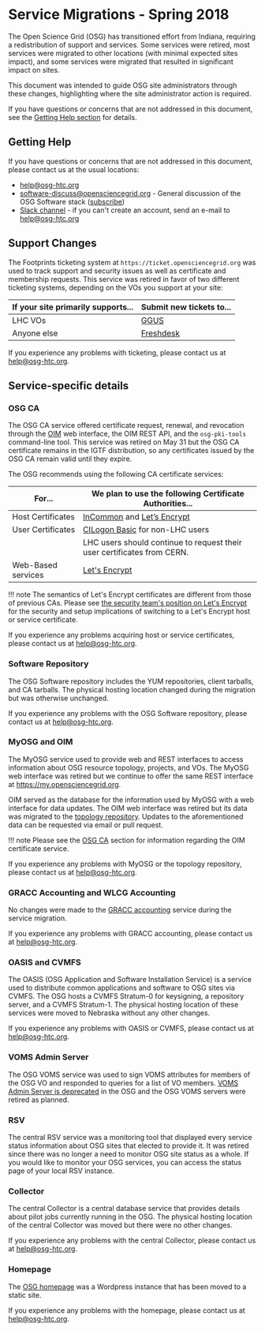 Service Migrations - Spring 2018
================================

The Open Science Grid (OSG) has transitioned effort from Indiana, requiring a redistribution of support and services.
Some services were retired, most services were migrated to other locations (with minimal expected sites impact),
and some services were migrated that resulted in significant impact on sites.

This document was intended to guide OSG site administrators through these changes, highlighting where the site
administrator action is required.

If you have questions or concerns that are not addressed in this document, see the [Getting Help section](#getting-help)
for details.

Getting Help
------------

If you have questions or concerns that are not addressed in this document, please contact us at the usual locations:

-  [help@osg-htc.org](mailto:help@osg-htc.org)
-  [software-discuss@opensciencegrid.org](mailto:software-discuss@opensciencegrid.org) -
   General discussion of the OSG Software stack
   ([subscribe](https://listserv.fnal.gov/scripts/wa.exe?SUBED1=SOFTWARE-DISCUSS&A=1))
-  [Slack channel](https://opensciencegrid.slack.com/messages/osg-software) - if you can't create an account, 
   send an e-mail to [help@osg-htc.org](mailto:help@osg-htc.org)

Support Changes
---------------

The Footprints ticketing system at `https://ticket.opensciencegrid.org` was used to track support and security issues as
well as certificate and membership requests.
This service was retired in favor of two different ticketing systems, depending on the VOs you support at your site:

| If your site primarily supports... | Submit new tickets to...                         |
|------------------------------------|--------------------------------------------------|
| LHC VOs                            | [GGUS](https://ggus.eu)                          |
| Anyone else                        | [Freshdesk](https://support.opensciencegrid.org) |

If you experience any problems with ticketing, please contact us at
[help@osg-htc.org](mailto:help@osg-htc.org).

Service-specific details
------------------------

### OSG CA ###

The OSG CA service offered certificate request, renewal, and revocation through the [OIM](#myosg-and-oim) web interface, 
the OIM REST API, and the `osg-pki-tools` command-line tool.
This service was retired on May 31 but the OSG CA certificate remains in the IGTF distribution, so any certificates
issued by the OSG CA remain valid until they expire.

The OSG recommends using the following CA certificate services:

| For...             | We plan to use the following Certificate Authorities...                             |
|--------------------|-------------------------------------------------------------------------------------|
| Host  Certificates | [InCommon](https://www.incommon.org/) and [Let’s Encrypt](https://letsencrypt.org/) |
| User Certificates  | [CILogon Basic](https://cilogon.org/) for non-LHC users                             |
|                    | LHC users should continue to request their user certificates from CERN.             |
| Web-Based services | [Let's Encrypt](https://letsencrypt.org)                                            |

!!! note
    The semantics of Let's Encrypt certificates are different from those of previous CAs.
    Please see
    [the security team's position on Let's Encrypt](https://www.opensciencegrid.org/security/LetsEncryptOSGCAbundle/)
    for the security and setup implications of switching to a Let's Encrypt host or service certificate.

If you experience any problems acquiring host or service certificates, please contact us at
[help@osg-htc.org](mailto:help@osg-htc.org).


### Software Repository ###

The OSG Software repository includes the YUM repositories, client tarballs, and CA tarballs.
The physical hosting location changed during the migration but was otherwise unchanged.

If you experience any problems with the OSG Software repository, please contact us at
[help@osg-htc.org](mailto:help@osg-htc.org).

### MyOSG and OIM ###

The MyOSG service used to provide web and REST interfaces to access information about OSG resource topology, projects,
and VOs.
The MyOSG web interface was retired but we continue to offer the same REST interface at <https://my.opensciencegrid.org>.

OIM served as the database for the information used by MyOSG with a web
interface for data updates.
The OIM web interface was retired but its data was migrated to the [topology repository](https://github.com/opensciencegrid/topology/).
Updates to the aforementioned data can be requested via email or pull request.

!!! note
    Please see the [OSG CA](#osg-ca) section for information regarding the OIM certificate service.

If you experience any problems with MyOSG or the topology repository, please contact us at
[help@osg-htc.org](mailto:help@osg-htc.org).

### GRACC Accounting and WLCG Accounting ###

No changes were made to the [GRACC accounting](https://gracc.opensciencegrid.org/d/000000074/gracc-home?orgId=1)
service during the service migration.

If you experience any problems with GRACC accounting, please contact us at
[help@osg-htc.org](mailto:help@osg-htc.org).

### OASIS and CVMFS ###

The OASIS (OSG Application and Software Installation Service) is a service used to distribute common applications and
software to OSG sites via CVMFS.
The OSG hosts a CVMFS Stratum-0 for keysigning, a repository server, and a CVMFS Stratum-1.
The physical hosting location of these services were moved to Nebraska without any other changes.

If you experience any problems with OASIS or CVMFS, please contact us at
[help@osg-htc.org](mailto:help@osg-htc.org).

### VOMS Admin Server ###

The OSG VOMS service was used to sign VOMS attributes for members of the OSG VO and responded to queries for a list of
VO members.
[VOMS Admin Server is deprecated](../policy/voms-admin-retire.md) in the OSG and the OSG VOMS servers were retired as planned.

### RSV ###

The central RSV service was a monitoring tool that displayed every service status information about OSG sites that
elected to provide it.
It was retired since there was no longer a need to monitor OSG site status as a whole.
If you would like to monitor your OSG services, you can access the status page of your local
RSV instance.

### Collector ###

The central Collector is a central database service that provides details about
pilot jobs currently running in the OSG.
The physical hosting location of the central Collector was moved but there were no other changes.

If you experience any problems with the central Collector, please contact us at
[help@osg-htc.org](mailto:help@osg-htc.org).

### Homepage ###

The [OSG homepage](https://osg-htc.org) was a Wordpress instance that has been moved to a static site.

If you experience any problems with the homepage, please contact us at
[help@osg-htc.org](mailto:help@osg-htc.org).
